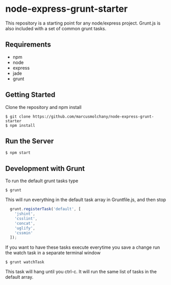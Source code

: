 node-express-grunt-starter
=================

This repository is a starting point for any node/express project. Grunt.js is also included with a set of common grunt tasks.

## Requirements
* npm
* node
* express
* jade
* grunt

## Getting Started

Clone the repository and npm install
```shell
$ git clone https://github.com/marcusmolchany/node-express-grunt-starter
$ npm install
```

## Run the Server
```shell
$ npm start
```

## Development with Grunt

To run the default grunt tasks type
```shell
$ grunt
```

This will run everything in the default task array in Gruntfile.js, and then stop
```javascript
  grunt.registerTask('default', [
    'jshint',
    'csslint',
    'concat',
    'uglify',
    'cssmin'
  ]);
```

If you want to have these tasks execute everytime you save a change run the watch task in a separate terminal window
```shell
$ grunt watchTask
```

This task will hang until you ctrl-c. It will run the same list of tasks in the default array.